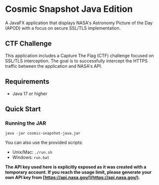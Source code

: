 # Cosmic Snapshot Java Edition

A JavaFX application that displays NASA's Astronomy Picture of the Day (APOD) with a focus on secure SSL/TLS implementation.


## CTF Challenge

This application includes a Capture The Flag (CTF) challenge focused on SSL/TLS interception. The goal is to successfully intercept the HTTPS traffic between the application and NASA's API.

## Requirements

- Java 17 or higher

## Quick Start

### Running the JAR

```
java -jar cosmic-snapshot-java.jar
```


You can also use the provided scripts:
- Unix/Mac: `./run.sh`
- Windows: `run.bat`


**The API key used here is explicitly exposed as it was created with a temporary account. If you reach the usage limit, please generate your own API key from [https://api.nasa.gov/](https://api.nasa.gov/).**


